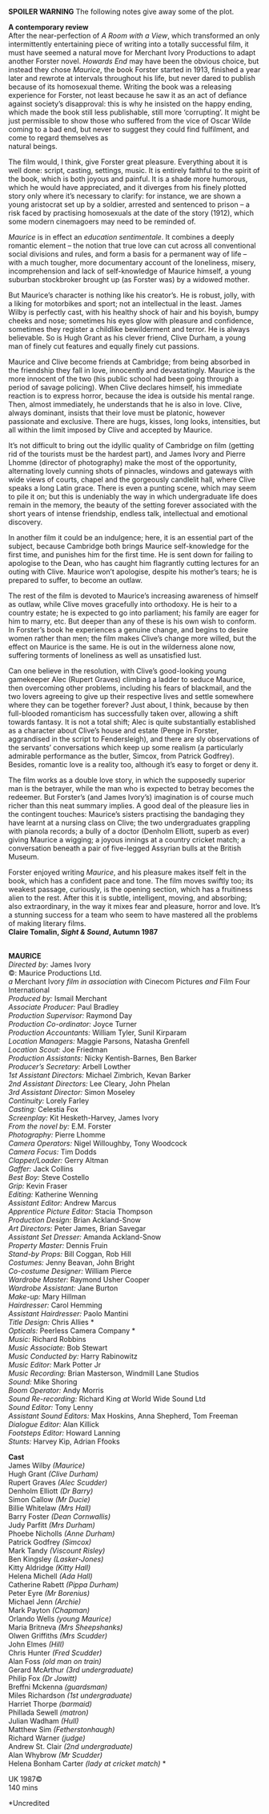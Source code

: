 

**SPOILER WARNING** The following notes give away some of the plot.

**A contemporary review**  
After the near-perfection of _A Room with a View_, which transformed an only intermittently entertaining piece of writing into a totally successful film, it must have seemed a natural move for Merchant Ivory Productions to adapt another Forster novel. _Howards End_ may have been the obvious choice, but instead they chose _Maurice_, the book Forster started in 1913, finished a year later and rewrote at intervals throughout his life, but never dared to publish because of its homosexual theme. Writing the book was a releasing experience for Forster, not least because he saw it as an act of defiance against society’s disapproval: this is why he insisted on the happy ending, which made the book still less publishable, still more ‘corrupting’. It might be just permissible to show those who suffered from the vice of Oscar Wilde coming to a bad end, but never to suggest they could find fulfilment, and come to regard themselves as  
natural beings.

The film would, I think, give Forster great pleasure. Everything about it is well done: script, casting, settings, music. It is entirely faithful to the spirit of the book, which is both joyous and painful. It is a shade more humorous, which he would have appreciated, and it diverges from his finely plotted story only where it’s necessary to clarify: for instance, we are shown a young aristocrat set up by a soldier, arrested and sentenced to prison – a risk faced by practising homosexuals at the date of the story (1912), which some modern cinemagoers may need to be reminded of.

_Maurice_ is in effect an _education sentimentale_. It combines a deeply romantic element – the notion that true love can cut across all conventional social divisions and rules, and form a basis for a permanent way of life – with a much tougher, more documentary account of the loneliness, misery, incomprehension and lack of self-knowledge of Maurice himself, a young suburban stockbroker brought up (as Forster was) by a widowed mother.

But Maurice’s character is nothing like his creator’s. He is robust, jolly, with a liking for motorbikes and sport; not an intellectual in the least. James Wilby is perfectly cast, with his healthy shock of hair and his boyish, bumpy cheeks and nose; sometimes his eyes glow with pleasure and confidence, sometimes they register a childlike bewilderment and terror. He is always believable. So is Hugh Grant as his clever friend, Clive Durham, a young man of finely cut features and equally finely cut passions.

Maurice and Clive become friends at Cambridge; from being absorbed in the friendship they fall in love, innocently and devastatingly. Maurice is the more innocent of the two (his public school had been going through a period of savage policing). When Clive declares himself, his immediate reaction is to express horror, because the idea is outside his mental range. Then, almost immediately, he understands that he is also in love. Clive, always dominant, insists that their love must be platonic, however passionate and exclusive. There are hugs, kisses, long looks, intensities, but all within the limit imposed by Clive and accepted by Maurice.

It’s not difficult to bring out the idyllic quality of Cambridge on film (getting rid of the tourists must be the hardest part), and James Ivory and Pierre Lhomme (director of photography) make the most of the opportunity, alternating lovely cunning shots of pinnacles, windows and gateways with wide views of courts, chapel and the gorgeously candlelit hall, where Clive speaks a long Latin grace. There is even a punting scene, which may seem to pile it on; but this is undeniably the way in which undergraduate life does remain in the memory, the beauty of the setting forever associated with the short years of intense friendship, endless talk, intellectual and emotional discovery.

In another film it could be an indulgence; here, it is an essential part of the subject, because Cambridge both brings Maurice self-knowledge for the first time, and punishes him for the first time. He is sent down for failing to apologise to the Dean, who has caught him flagrantly cutting lectures for an outing with Clive. Maurice won’t apologise, despite his mother’s tears; he is prepared to suffer, to become an outlaw.

The rest of the film is devoted to Maurice’s increasing awareness of himself as outlaw, while Clive moves gracefully into orthodoxy. He is heir to a country estate; he is expected to go into parliament; his family are eager for him to marry, etc. But deeper than any of these is his own wish to conform. In Forster’s book he experiences a genuine change, and begins to desire women rather than men; the film makes Clive’s change more willed, but the effect on Maurice is the same. He is out in the wilderness alone now, suffering torments of loneliness as well as unsatisfied lust.

Can one believe in the resolution, with Clive’s good-looking young gamekeeper Alec (Rupert Graves) climbing a ladder to seduce Maurice, then overcoming other problems, including his fears of blackmail, and the two lovers agreeing to give up their respective lives and settle somewhere where they can be together forever? Just about, I think, because by then full-blooded romanticism has successfully taken over, allowing a shift towards fantasy. It is not a total shift; Alec is quite substantially established as a character about Clive’s house and estate (Penge in Forster, aggrandised in the script to Fendersleigh), and there are sly observations of the servants’ conversations which keep up some realism (a particularly admirable performance as the butler, Simcox, from Patrick Godfrey). Besides, romantic love is a reality too, although it’s easy to forget or deny it.

The film works as a double love story, in which the supposedly superior man is the betrayer, while the man who is expected to betray becomes the redeemer. But Forster’s (and James Ivory’s) imagination is of course much richer than this neat summary implies. A good deal of the pleasure lies in the contingent touches: Maurice’s sisters practising the bandaging they have learnt at a nursing class on Clive; the two undergraduates grappling with pianola records; a bully of a doctor (Denholm Elliott, superb as ever) giving Maurice a wigging; a joyous innings at a country cricket match; a conversation beneath a pair of five-legged Assyrian bulls at the British Museum.

Forster enjoyed writing _Maurice_, and his pleasure makes itself felt in the book, which has a confident pace and tone. The film moves swiftly too; its weakest passage, curiously, is the opening section, which has a fruitiness alien to the rest. After this it is subtle, intelligent, moving, and absorbing; also extraordinary, in the way it mixes fear and pleasure, horror and love. It’s a stunning success for a team who seem to have mastered all the problems of making  literary films.  
**Claire Tomalin, _Sight & Sound_, Autumn 1987**
<br><br>

**MAURICE**<br>
_Directed by:_ James Ivory<br>
©: Maurice Productions Ltd.<br>
_a_ Merchant Ivory _film in association with_  Cinecom Pictures _and_ Film Four International<br>
_Produced by:_ Ismail Merchant<br>
_Associate Producer:_ Paul Bradley<br>
_Production Supervisor:_ Raymond Day<br>
_Production Co-ordinator:_ Joyce Turner<br>
_Production Accountants:_ William Tyler,  Sunil Kirparam<br>
_Location Managers:_ Maggie Parsons,  Natasha Grenfell<br>
_Location Scout:_ Joe Friedman<br>
_Production Assistants:_ Nicky Kentish-Barnes,  Ben Barker<br>
_Producer’s Secretary:_ Arbell Lowther<br>
_1st Assistant Directors:_ Michael Zimbrich,  Kevan Barker<br>
_2nd Assistant Directors:_ Lee Cleary, John Phelan<br>
_3rd Assistant Director:_ Simon Moseley<br>
_Continuity:_ Lorely Farley<br>
_Casting:_ Celestia Fox<br>
_Screenplay:_ Kit Hesketh-Harvey, James Ivory<br>
_From the novel by:_ E.M. Forster<br>
_Photography:_ Pierre Lhomme<br>
_Camera Operators:_ Nigel Willoughby,  Tony Woodcock<br>
_Camera Focus:_ Tim Dodds<br>
_Clapper/Loader:_ Gerry Altman<br>
_Gaffer:_ Jack Collins<br>
_Best Boy:_ Steve Costello<br>
_Grip:_ Kevin Fraser<br>
_Editing:_ Katherine Wenning<br>
_Assistant Editor:_ Andrew Marcus<br>
_Apprentice Picture Editor:_ Stacia Thompson<br>
_Production Design:_ Brian Ackland-Snow<br>
_Art Directors:_ Peter James, Brian Savegar<br>
_Assistant Set Dresser:_ Amanda Ackland-Snow<br>
_Property Master:_ Dennis Fruin<br>
_Stand-by Props:_ Bill Coggan, Rob Hill<br>
_Costumes:_ Jenny Beavan, John Bright<br>
_Co-costume Designer:_ William Pierce<br>
_Wardrobe Master:_ Raymond Usher Cooper<br>
_Wardrobe Assistant:_ Jane Burton<br>
_Make-up:_ Mary Hillman<br>
_Hairdresser:_ Carol Hemming<br>
_Assistant Hairdresser:_ Paolo Mantini<br>
_Title Design:_ Chris Allies *<br>
_Opticals:_ Peerless Camera Company *<br>
_Music:_ Richard Robbins<br>
_Music Associate:_ Bob Stewart<br>
_Music Conducted by:_ Harry Rabinowitz<br>
_Music Editor:_ Mark Potter Jr<br>
_Music Recording:_ Brian Masterson,  Windmill Lane Studios<br>
_Sound:_ Mike Shoring<br>
_Boom Operator:_ Andy Morris<br>
_Sound Re-recording:_ Richard King _at_  World Wide Sound Ltd<br>
_Sound Editor:_ Tony Lenny<br>
_Assistant Sound Editors:_ Max Hoskins,  Anna Shepherd, Tom Freeman<br>
_Dialogue Editor:_ Alan Killick<br>
_Footsteps Editor:_ Howard Lanning<br>
_Stunts:_ Harvey Kip, Adrian Ffooks<br>

**Cast**<br>
James Wilby _(Maurice)_<br>
Hugh Grant _(Clive Durham)_<br>
Rupert Graves _(Alec Scudder)_<br>
Denholm Elliott _(Dr Barry)_<br>
Simon Callow _(Mr Ducie)_<br>
Billie Whitelaw _(Mrs Hall)_<br>
Barry Foster _(Dean Cornwallis)_<br>
Judy Parfitt _(Mrs Durham)_<br>
Phoebe Nicholls _(Anne Durham)_<br>
Patrick Godfrey _(Simcox)_<br>
Mark Tandy _(Viscount Risley)_<br>
Ben Kingsley _(Lasker-Jones)_<br>
Kitty Aldridge _(Kitty Hall)_<br>
Helena Michell _(Ada Hall)_<br>
Catherine Rabett _(Pippa Durham)_<br>
Peter Eyre _(Mr Borenius)_<br>
Michael Jenn _(Archie)_<br>
Mark Payton _(Chapman)_<br>
Orlando Wells _(young Maurice)_<br>
Maria Britneva _(Mrs Sheepshanks)_<br>
Olwen Griffiths _(Mrs Scudder)_<br>
John Elmes _(Hill)_<br>
Chris Hunter _(Fred Scudder)_<br>
Alan Foss _(old man on train)_<br>
Gerard McArthur _(3rd undergraduate)_<br>
Philip Fox _(Dr Jowitt)_<br>
Breffni Mckenna _(guardsman)_<br>
Miles Richardson _(1st undergraduate)_<br>
Harriet Thorpe _(barmaid)_<br>
Phillada Sewell _(matron)_<br>
Julian Wadham _(Hull)_<br>
Matthew Sim _(Fetherstonhaugh)_<br>
Richard Warner _(judge)_<br>
Andrew St. Clair _(2nd undergraduate)_<br>
Alan Whybrow _(Mr Scudder)_<br>
Helena Bonham Carter _(lady at cricket match)_ *<br>

UK 1987©<br>
140 mins

*Uncredited<br>
<br>


<!--stackedit_data:
eyJoaXN0b3J5IjpbLTgzMDQyOTY4Ml19
-->